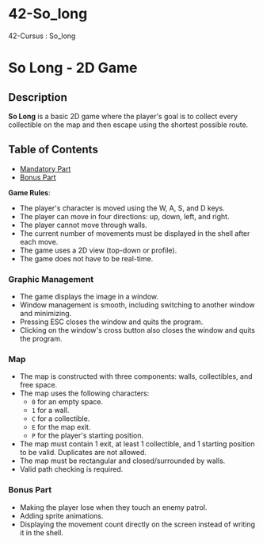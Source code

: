 # 42-So_long
42-Cursus : So_long
# So Long - 2D Game

## Description
**So Long** is a basic 2D game where the player's goal is to collect every collectible on the map and then escape using the shortest possible route.
## Table of Contents
- [Mandatory Part](#mandatory-part)
- [Bonus Part](#bonus-part)

**Game Rules**:
- The player's character is moved using the W, A, S, and D keys.
- The player can move in four directions: up, down, left, and right.
- The player cannot move through walls.
- The current number of movements must be displayed in the shell after each move.
- The game uses a 2D view (top-down or profile).
- The game does not have to be real-time.

### Graphic Management
- The game displays the image in a window.
- Window management is smooth, including switching to another window and minimizing.
- Pressing ESC closes the window and quits the program.
- Clicking on the window's cross button also closes the window and quits the program.

### Map
- The map is constructed with three components: walls, collectibles, and free space.
- The map uses the following characters:
  - `0` for an empty space.
  - `1` for a wall.
  - `C` for a collectible.
  - `E` for the map exit.
  - `P` for the player's starting position.
- The map must contain 1 exit, at least 1 collectible, and 1 starting position to be valid. Duplicates are not allowed.
- The map must be rectangular and closed/surrounded by walls.
- Valid path checking is required.

### Bonus Part
- Making the player lose when they touch an enemy patrol.
- Adding sprite animations.
- Displaying the movement count directly on the screen instead of writing it in the shell.

